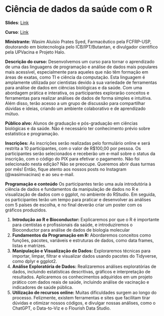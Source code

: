 # Ciência de dados da saúde com o R
**Slides**: [Link](https://docs.google.com/presentation/d/10lQTfw8OPG2ok83Tc9ctVhnDyhQ8GB-olWmQ17Zxs6k/edit?usp=drivesdk)

**Curso**: [Link](https://rpubs.com/wapsyed/cursor-introducao)

**Ministrante:** Wasim Aluísio Prates Syed, Farmacêutico pela FCFRP-USP, doutorando em biotecnologia pelo ICB/IPT/Butantan, e divulgador científico pela UPVacina e Projeto Halo.

**Descrição do curso:**
Desenvolvemos um curso para tornar o aprendizado de uma das linguagens de programação e análise de dados mais populares mais acessível, especialmente para aqueles que não têm formação em áreas de exatas, como TI e ciência da computação. Esta linguagem é amplamente utilizada por cientistas devido à sua variedade de ferramentas para análise de dados em ciências biológicas e da saúde. Com uma abordagem prática e interativa, os participantes explorarão conceitos e ferramentas para realizar análises de dados de forma simples e intuitiva. Além disso, terão acesso a um grupo de discussão para compartilhar dúvidas e ideias, criando um ambiente colaborativo e de aprendizado mútuo.

**Público alvo:**
Alunos de graduação e pós-graduação em ciências biológicas e da saúde. Não é necessário ter conhecimento prévio sobre estatística e programação.

**Inscrições:** As inscrições serão realizadas pelo formulário online e será restrita a 10 participantes, com o valor de R$100,00 por pessoa.  Os participantes serão selecionados e receberão um e-mail sobre o status da inscrição, com o código do PIX para efetivar o pagamento.
Não foi selecionado nesta edição? Não se preocupe. Queremos abrir duas turmas por mês! Então, fique atento aos nossos posts no Instagram (@wasimvacinas) e ao seu e-mail.

**Programação e conteúdo**
Os participantes terão uma aula introdutória à ciência de dados e fundamentos da manipulação de dados no R e visualização de dados com o ggplot, no ambiente do RStudio. Em seguida, os participantes terão um tempo para praticar e desenvolver as análises com 5 países de escolha, e no final deverão criar um poster com os gráficos produzidos.

1) **Introdução ao R e Bioconductor:** Explicaremos por que o R é importante para cientistas e profissionais da saúde, e introduziremos o Bioconductor para análise de dados de biologia molecular
2) **Fundamentos da Programação em R:** Abordaremos conceitos como funções, pacotes, variáveis e estruturas de dados, como data frames, listas e matrizes.
3) **Manipulação e Visualização de Dados:** Exploraremos técnicas para importar, limpar, filtrar e visualizar dados usando pacotes do Tidyverse, como dplyr e ggplot2.
4) **Análise Exploratória de Dados:** Realizaremos análises exploratórias de dados, incluindo estatísticas descritivas, gráficos e interpretação de resultados. Aplicaremos os conhecimentos adquiridos em um projeto prático com dados reais de saúde, incluindo análise de vacinação e indicadores de saúde pública.
5) **Utilização de recursos online:** Muitas dificuldades surgem ao longo do processo. Felizmente, existem ferramentas e sites que facilitam tirar dúvidas e otimizar nossos códigos, e divulgar nossas análises, como o ChatGPT, o Data-to-Viz e o Flourish Data Studio.
